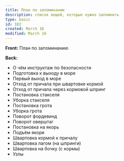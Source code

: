 ```yaml
---
title: План по запоминанию
description: список вещей, которые нужно запомнить
type: basic
id: 102
created: March 16
modified: March 16
---
```


**Front:**
План по запоминанию

**Back:**
- О чём инструктаж по безопасности
- Подготовка к выходу в море
- Первый выход в море
- Отход от причала при швартовке кормой
- Отход от причала через кормовой шпринг
- Постановка стакселя
- Уборка стакселя
- Постановка грота
- Уборка грота
- Поворот фордевинд
- Поворот оверштаг
- Постановка на якорь
- Подъём якоря
- Швартовка кормой к причалу
- Швартовка лагом (на шпринги)
- Швартовка на бочку (с кормы)
- Узлы